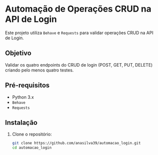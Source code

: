 # Automação de Operações CRUD na API de Login

Este projeto utiliza `Behave` e `Requests` para validar operações CRUD na API de Login.

## Objetivo
Validar os quatro endpoints do CRUD de login (POST, GET, PUT, DELETE) criando pelo menos quatro testes.

## Pré-requisitos
- Python 3.x
- `Behave`
- `Requests`

## Instalação
1. Clone o repositório:
   ```bash
   git clone https://github.com/anasilva39/automacao_login.git
   cd automacao_login
